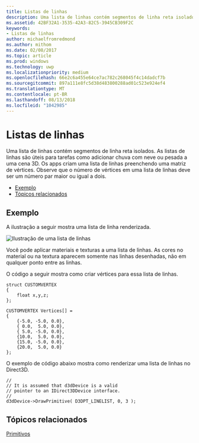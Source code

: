 ```yaml
---
title: Listas de linhas
description: Uma lista de linhas contém segmentos de linha reta isolados. As listas de linhas são úteis para tarefas como adicionar chuva com neve ou pesada a uma cena 3D. Os apps criam uma lista de linhas preenchendo uma matriz de vértices.
ms.assetid: 42BF32A1-3535-42A3-82C5-3945CB309F2C
keywords:
- Listas de linhas
author: michaelfromredmond
ms.author: mithom
ms.date: 02/08/2017
ms.topic: article
ms.prod: windows
ms.technology: uwp
ms.localizationpriority: medium
ms.openlocfilehash: 66e2c6a455e64ce7ac782c268045f4c14dadcf7b
ms.sourcegitcommit: 897a111e8fc5d38d483800288ad01c523e924ef4
ms.translationtype: MT
ms.contentlocale: pt-BR
ms.lasthandoff: 08/13/2018
ms.locfileid: "1042985"
---
```

# <a name="line-lists"></a>Listas de linhas


Uma lista de linhas contém segmentos de linha reta isolados. As listas de linhas são úteis para tarefas como adicionar chuva com neve ou pesada a uma cena 3D. Os apps criam uma lista de linhas preenchendo uma matriz de vértices. Observe que o número de vértices em uma lista de linhas deve ser um número par maior ou igual a dois.

-   [Exemplo](#example)
-   [Tópicos relacionados](#related-topics)

## <a name="span-idexamplespanspan-idexamplespanspan-idexamplespanexample"></a><span id="Example"></span><span id="example"></span><span id="EXAMPLE"></span>Exemplo


A ilustração a seguir mostra uma lista de linha renderizada.

![Ilustração de uma lista de linhas](images/linelst.png)

Você pode aplicar materiais e texturas a uma lista de linhas. As cores no material ou na textura aparecem somente nas linhas desenhadas, não em qualquer ponto entre as linhas.

O código a seguir mostra como criar vértices para essa lista de linhas.

```
struct CUSTOMVERTEX
{
    float x,y,z;
};

CUSTOMVERTEX Vertices[] = 
{
    {-5.0, -5.0, 0.0},
    { 0.0,  5.0, 0.0},
    { 5.0, -5.0, 0.0},
    {10.0,  5.0, 0.0},
    {15.0, -5.0, 0.0},
    {20.0,  5.0, 0.0}
};
```

O exemplo de código abaixo mostra como renderizar uma lista de linhas no Direct3D.

```
//
// It is assumed that d3dDevice is a valid
// pointer to an IDirect3DDevice interface.
//
d3dDevice->DrawPrimitive( D3DPT_LINELIST, 0, 3 );
```

## <a name="span-idrelated-topicsspanrelated-topics"></a><span id="related-topics"></span>Tópicos relacionados


[Primitivos](primitives.md)

 

 





